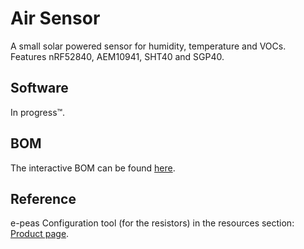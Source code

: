 # Air Sensor
A small solar powered sensor for humidity, temperature and VOCs.  
Features nRF52840, AEM10941, SHT40 and SGP40.

## Software
In progress™.

## BOM
The interactive BOM can be found [here](https://airsensor.franz.science/Hardware/BOM/ibom.html).  

## Reference
e-peas Configuration tool (for the resistors) in the resources section: [Product page](https://e-peas.com/product/aem10941/).